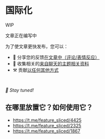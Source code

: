 # 国际化

WIP

文章正在编写中

为了使文章更快发布，您可以：

* 📢 分享您的反馈[在文章中（评论/表情反应）](https://github.com/feature-sliced/documentation/issues/171)
* 💬 收集相关的[来自聊天的主题相关资料](https://t.me/feature_sliced)
* ⚒️ 贡献[以任何其他方式](https://github.com/feature-sliced/documentation/blob/master/CONTRIBUTING.md)

<br />

*🍰 Stay tuned!*

## 在哪里放置它？如何使用它？[​](#在哪里放置它如何使用它 "标题的直接链接")

* <https://t.me/feature_sliced/4425>
* <https://t.me/feature_sliced/2325>
* <https://t.me/feature_sliced/1867>
